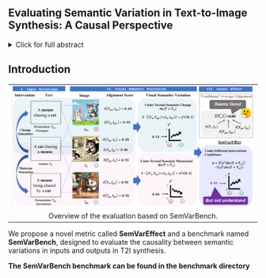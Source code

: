 ## Evaluating Semantic Variation in Text-to-Image Synthesis: A Causal Perspective

<!-- This repository contains the official implementation of [SemVarBench](https://openreview.net/forum?id=NWb128pSCb) ([backup](https://arxiv.org/html/2410.10291v1)). -->

<!-- >[**Evaluating Semantic Variation in Text-to-Image Synthesis: A Causal Perspective**](https://openreview.net/forum?id=NWb128pSCb)    -->
<!-- >[Xiangru Zhu](), -->
<!-- >[Penglei Sun](), -->
<!-- >[Yaoxian Song](),  -->
<!-- >[Yanghua Xiao](), -->
<!-- >[Zhixu Li](), -->
<!-- >[Chengyu Wang](), -->
<!-- >[Jun Huang](), -->
<!-- >[Bei Yang](),  -->
<!-- >[Xiaoxiao Xu](),-->
<!-- <br>**Fudan University, Hong Kong University of Science and Technology (Guangzhou), Zhejiang University, Renmin University of China, Alibaba Group**<br> -->

<details>
    <summary>Click for full abstract</summary>
    Accurate interpretation and visualization of human instructions are crucial for text-to-image (T2I) synthesis. However, current models struggle to capture semantic variations from word order changes, and existing evaluations, relying on indirect metrics like text-image similarity, fail to reliably assess these challenges. This often obscures poor performance on complex or uncommon linguistic patterns by the focus on frequent word combinations. To address these deficiencies, we propose a novel metric called SemVarEffect and a benchmark named SemVarBench, designed to evaluate the causality between semantic variations in inputs and outputs in T2I synthesis. Semantic variations are achieved through two types of linguistic permutations, while avoiding easily predictable literal variations. Experiments reveal that the CogView-3-Plus and Ideogram 2 performed the best, achieving a score of 0.2/1. Semantic variations in object relations are less understood than attributes, scoring 0.07/1 compared to 0.17-0.19/1. We found that cross-modal alignment in UNet or Transformers plays a crucial role in handling semantic variations, a factor previously overlooked by a focus on textual encoders. Our work establishes an effective evaluation framework that advances the T2I synthesis community's exploration of human instruction understanding. 
</details>

## Introduction

<table class="center">
    <tr>
    <td width=100% style="border: none"><img src="figs/evaluation_pipeline_ACE_v11.png" style="width:100%"></td>
    </tr>
    <tr>
    <td width="100%" style="border: none; text-align: center; word-wrap: break-word">Overview of the evaluation based on SemVarBench.
</td>
  </tr>
</table>


<!--We propose a novel metric called (**SemVarEffect**)() and a benchmark named (**SemVarBench**)(), designed to evaluate the causality between semantic variations in inputs and outputs in T2I synthesis.--> 

We propose a novel metric called **SemVarEffect** and a benchmark named **SemVarBench**, designed to evaluate the causality between semantic variations in inputs and outputs in T2I synthesis. 

**The SemVarBench benchmark can be found in the benchmark directory**

<!--## 🚩 New Updates --> 

<!--**[2024.10]** The training/test set of SemVarBench is released.--> 


<!--## Citation --> 
<!-- ``` --> 
<!-- ``` --> 

